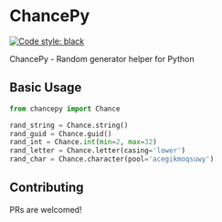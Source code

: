 # ChancePy
[![Code style: black](https://img.shields.io/badge/code%20style-black-000000.svg)](https://github.com/psf/black)

ChancePy - Random generator helper for Python


## Basic Usage

```python
from chancepy import Chance

rand_string = Chance.string()
rand_guid = Chance.guid()
rand_int = Chance.int(min=2, max=32)
rand_letter = Chance.letter(casing='lower')
rand_char = Chance.character(pool='acegikmoqsuwy')


```

## Contributing
PRs are welcomed!
